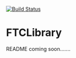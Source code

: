 [![Build Status](https://travis-ci.org/lasarobotics/FTCLibrary.svg?branch=staging)](https://travis-ci.org/lasarobotics/FTCLibrary)
# FTCLibrary
README coming soon.......
